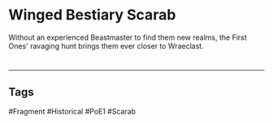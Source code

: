 # Winged Bestiary Scarab
Without an experienced Beastmaster to find them new realms, the First Ones' ravaging hunt brings them ever closer to Wraeclast.

#
---
## Tags
#Fragment
#Historical 
#PoE1 
#Scarab 